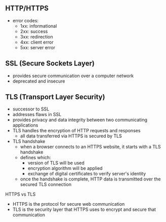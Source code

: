 ## HTTP/HTTPS
- error codes:
  - 1xx: informational
  - 2xx: success
  - 3xx: redirection
  - 4xx: client error
  - 5xx: server error

## SSL (Secure Sockets Layer)

- provides secure communication over a computer network
- deprecated and insecure

## TLS (Transport Layer Security)

- successor to SSL
- addresses flaws in SSL
- provides privacy and data integrity between two communicating applications
- TLS handles the encryption of HTTP requests and responses
  - all data transferred via HTTPS is secured by TLS
- TLS handshake
  - when a browser connects to an HTTPS website, it starts with a TLS handshake
  - defines which:
    - version of TLS will be used
    - encryption algorithm will be applied
    - exchange of digital certificates to verify server's identity
  - once the handshake is complete, HTTP data is transmitted over the secured TLS connection

HTTPS vs TLS
- HTTPS is the protocol for secure web communication
- TLS is the security layer that HTTPS uses to encrypt and secure that communication

